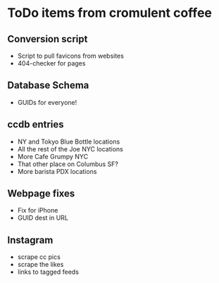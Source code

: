 ToDo items from cromulent coffee
================================

Conversion script
-----------------

  * Script to pull favicons from websites
  * 404-checker for pages

Database Schema
---------------

  * GUIDs for everyone!

ccdb entries
---------------

  * NY and Tokyo Blue Bottle locations
  * All the rest of the Joe NYC locations
  * More Cafe Grumpy NYC
  * That other place on Columbus SF?
  * More barista PDX locations
 

Webpage fixes
-------------

  * Fix for iPhone
  * GUID dest in URL

Instagram
---------

  * scrape cc pics
  * scrape the likes
  * links to tagged feeds
